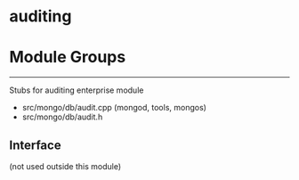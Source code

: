 # auditing

# Module Groups

-------------

Stubs for auditing enterprise module

- src/mongo/db/audit.cpp   (mongod, tools, mongos)
- src/mongo/db/audit.h

## Interface

(not used outside this module)

